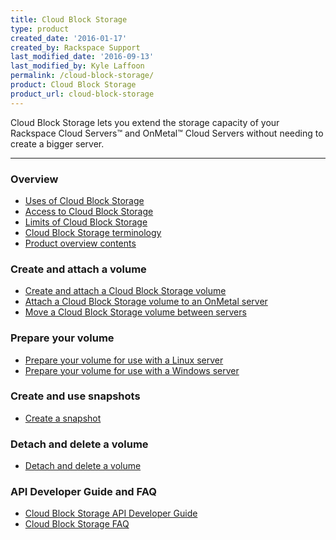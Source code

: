 ```yaml
---
title: Cloud Block Storage
type: product
created_date: '2016-01-17'
created_by: Rackspace Support
last_modified_date: '2016-09-13'
last_modified_by: Kyle Laffoon
permalink: /cloud-block-storage/
product: Cloud Block Storage
product_url: cloud-block-storage
---
```


<p class="lead" markdown="1">Cloud Block Storage lets you extend the storage capacity of your Rackspace Cloud Servers&trade; and OnMetal&trade; Cloud Servers without needing to create a bigger server.</p>

<hr />

###  Overview

- [Uses of Cloud Block Storage](/how-to/cloud-block-storage-overview#uses-of-cbs)
- [Access to Cloud Block Storage](/how-to/cloud-block-storage-overview#access-cbs)
- [Limits of Cloud Block Storage](/how-to/cloud-block-storage-overview#limits-of-cbs)
- [Cloud Block Storage terminology](/how-to/cloud-block-storage-overview#cbs-terminology)
- [Product overview contents](/how-to/cloud-block-storage-overview#cbs-gs-toc)

###  Create and attach a volume

- [Create and attach a Cloud Block Storage volume](/how-to/create-and-attach-a-cloud-block-storage-volume)
- [Attach a Cloud Block Storage volume to an OnMetal server](/how-to/attach-a-cloud-block-storage-volume-to-an-onmetal-server#attach-volume-to-an-onmetal-server)
- [Move a Cloud Block Storage volume between servers](/how-to/moving-a-software-raid-cloud-block-storage-volume-from-one-cloud-server-to-another)

###  Prepare your volume

- [Prepare your volume for use with a Linux server](/how-to/prepare-your-cloud-block-storage-volume#prepare_linux)
- [Prepare your volume for use with a Windows server](/how-to/prepare-your-cloud-block-storage-volume#prepare_windows)

###  Create and use snapshots

- [Create a snapshot](/how-to/create-and-use-cloud-block-storage-snapshots)

###  Detach and delete a volume

- [Detach and delete a volume](/how-to/detach-and-delete-cloud-block-storage-volumes)

###  API Developer Guide and FAQ

- [Cloud Block Storage API Developer Guide](https://developer.rackspace.com/docs/cloud-block-storage/v1/developer-guide/)
- [Cloud Block Storage FAQ](/how-to/cloud-block-storage)
